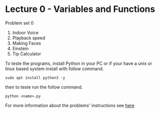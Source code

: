 # Lecture 0 -  Variables and Functions

Problem set 0
1. Indoor Voice
2. Playback speed
3. Making Faces
4. Einstein
5. Tip Calculator

To teste the programs, install Python in your PC or if your have a unix or linux based system install with follow command.

~~~
sudo apt install python3 -y
~~~

then to teste run the follow command.

~~~
python <name>.py
~~~

For more information about the problems' instructions see [here](https://cs50.harvard.edu/python/2022/psets/0)
